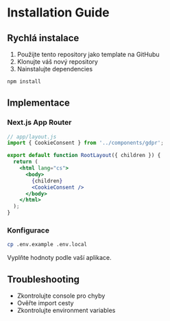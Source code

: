# Installation Guide

## Rychlá instalace

1. Použijte tento repository jako template na GitHubu
2. Klonujte váš nový repository
3. Nainstalujte dependencies

```bash
npm install
```

## Implementace

### Next.js App Router

```jsx
// app/layout.js
import { CookieConsent } from '../components/gdpr';

export default function RootLayout({ children }) {
  return (
    <html lang="cs">
      <body>
        {children}
        <CookieConsent />
      </body>
    </html>
  );
}
```

### Konfigurace

```bash
cp .env.example .env.local
```

Vyplňte hodnoty podle vaší aplikace.

## Troubleshooting

- Zkontrolujte console pro chyby
- Ověřte import cesty
- Zkontrolujte environment variables

